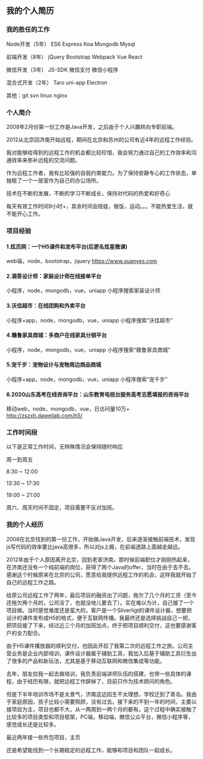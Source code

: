 ## 我的个人简历

### 我的胜任的工作

Node开发（5年） ES6 Express Koa Mongodb Mysql

前端开发（8年） jQuery Bootstrap Webpack Vue React

微信开发（3年） JS-SDK 微信支付 微信小程序

混合式开发（2年） Taro uni-app Electron

其他：git svn linux nginx

### 个人简介

2008年2月份第一份工作是Java开发，之后由于个人兴趣转向专职前端。

2012从北京回济南开始远程，期间在北京和苏州的公司有近4年的远程工作经验。

我对能够给得到的远程工作的机会都比较珍惜，我会努力通过自己的工作效率和沟通效率来弥补远程的交流问题。

作为远程工作者，我有比较强的自我约束能力。为了保持安静专心的工作状态，单独租了一个一居室作为自己的办公场所。

技术在不断的发展，不断的学习不断成长，保持对代码的热爱和好奇心

每天有效工作时间9小时+，其余时间会陪娃，做饭，运动。。。不能热爱生活，就不能开心工作。

### 项目经验

#### 1.炫页网：一个H5课件和发布平台(后更名炫星微课)
web端，node，bootstrap，jquery
https://www.xuanyes.com

#### 2.滴答设计师：家装设计师在线接单平台
小程序，node，mongodb，vue，uniapp
小程序搜索家装设计师

#### 3.沃佳超市：在线团购和外卖平台
小程序+app，node，mongodb，vue，uniapp
小程序搜索“沃佳超市”

#### 4.赣鲁家具商城：多商户在线家具分销平台
小程序，node，mongodb，vue，uniapp
小程序搜索“赣鲁家具商城”

#### 5.宠千岁：宠物设计与宠物周边商品商城
小程序+app，node，mongodb，vue，uniapp
小程序搜索“宠千岁”

#### 6.2020山东高考在线咨询平台：山东教育电视台服务高考志愿填报的咨询平台
移动web，node，mongodb，vue，日访问量10万+
http://zszxh.daweilab.com/h5/


### 工作时间段

以下是正常工作时间，无特殊情况会保持随时响应

周一到周五

8:30 ~ 12:00

13:30 ~ 17:30

19:00 ~ 21:00

周六、周天时间不固定，项目需要不反对加班。

### 我的个人经历

2008在北京找到的第一份工作，开始做Java开发，后来逐渐接触前端技术，发现js写代码的效率要比java高很多，所以对js上瘾，在前端道路上面越走越远。

2012年由于个人原因离开北京，回到老家济南。那时候前端职位才刚刚热起来，在济南还没有一个纯前端的岗位，获得了两个Java的offer，当时在由于去不去。感谢这个时候原来在北京的公司，愿意给我提供远程工作的机会，这样我就开始了自己的远程工作之路。

给原公司远程工作了两年，最后项目的融资出了问题，拖欠了几个月的工资（至今还拖欠两个月的，公司没了，也就没地儿要去了）。实在难以为计，自己接了一个项目做。当时感觉难度还是蛮大的，客户是一个Sliverligt的课件设计器，想要把设计的课件发布成H5的格式，便于互联网传播。我最终还是选择挑战自己一把，把项目接了下来，经过近三个月的加班加点，终于把项目顺利交付，这也要感谢客户的全力配合。

由于H5课件播放器的顺利交付，也因此开启了我第二次的远程工作之旅。公司主营业务是企业内部培训，课件设计器属于辅助工具，我加入后基于辅助工具衍生出了很多的产品和新玩法，尤其是基于移动互联网和微信集成等功能。

去年，朋友拉我一起去做培训，我负责前端讲师队伍的搭建，也带一些具体的课程，由于经历有限，就把远程工作辞掉了，目前只作为技术顾问的角色。

但是下半年培训市场不是太景气，济南这边招生不太理想，学校迁到了青岛。我由于家庭原因，孩子比较小需要照顾，没有过去。接下来的不到一年的时间，主要以接项目为主，项目也都不大，从一两周到一两个月的都有。这个过程中确实接触了比较多的项目类型和项目框架，PC端，移动端，微信公众平台，微信小程序等，感觉成长还是比较多。

最近两年接一些外包项目，主页

还是希望能找到一个长期稳定的远程工作，能够和项目和团队一起成长。



